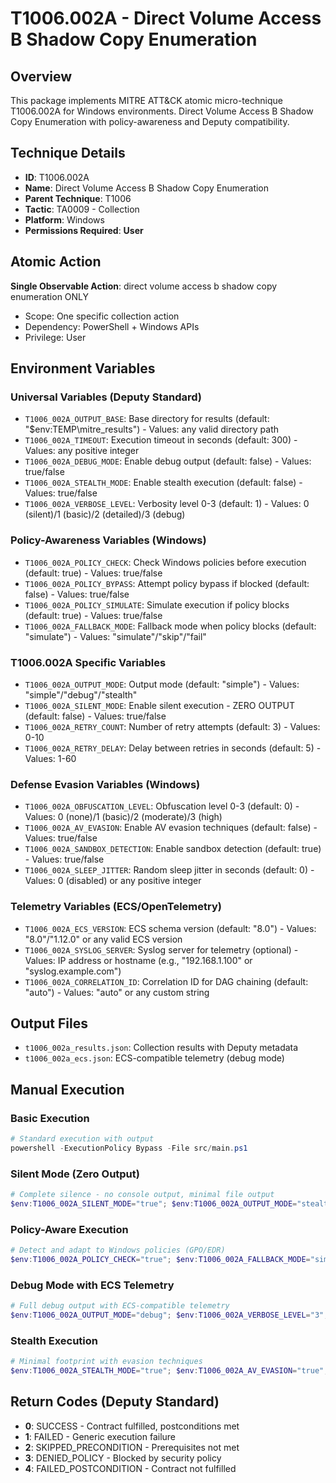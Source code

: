 # T1006.002A - Direct Volume Access B Shadow Copy Enumeration

## Overview
This package implements MITRE ATT&CK atomic micro-technique T1006.002A for Windows environments. Direct Volume Access B Shadow Copy Enumeration with policy-awareness and Deputy compatibility.

## Technique Details
- **ID**: T1006.002A
- **Name**: Direct Volume Access B Shadow Copy Enumeration
- **Parent Technique**: T1006
- **Tactic**: TA0009 - Collection
- **Platform**: Windows
- **Permissions Required**: **User**

## Atomic Action
**Single Observable Action**: direct volume access b shadow copy enumeration ONLY
- Scope: One specific collection action
- Dependency: PowerShell + Windows APIs
- Privilege: User

## Environment Variables

### Universal Variables (Deputy Standard)
- `T1006_002A_OUTPUT_BASE`: Base directory for results (default: "$env:TEMP\mitre_results") - Values: any valid directory path
- `T1006_002A_TIMEOUT`: Execution timeout in seconds (default: 300) - Values: any positive integer
- `T1006_002A_DEBUG_MODE`: Enable debug output (default: false) - Values: true/false
- `T1006_002A_STEALTH_MODE`: Enable stealth execution (default: false) - Values: true/false
- `T1006_002A_VERBOSE_LEVEL`: Verbosity level 0-3 (default: 1) - Values: 0 (silent)/1 (basic)/2 (detailed)/3 (debug)

### Policy-Awareness Variables (Windows)
- `T1006_002A_POLICY_CHECK`: Check Windows policies before execution (default: true) - Values: true/false
- `T1006_002A_POLICY_BYPASS`: Attempt policy bypass if blocked (default: false) - Values: true/false
- `T1006_002A_POLICY_SIMULATE`: Simulate execution if policy blocks (default: true) - Values: true/false
- `T1006_002A_FALLBACK_MODE`: Fallback mode when policy blocks (default: "simulate") - Values: "simulate"/"skip"/"fail"

### T1006.002A Specific Variables
- `T1006_002A_OUTPUT_MODE`: Output mode (default: "simple") - Values: "simple"/"debug"/"stealth"
- `T1006_002A_SILENT_MODE`: Enable silent execution - ZERO OUTPUT (default: false) - Values: true/false
- `T1006_002A_RETRY_COUNT`: Number of retry attempts (default: 3) - Values: 0-10
- `T1006_002A_RETRY_DELAY`: Delay between retries in seconds (default: 5) - Values: 1-60

### Defense Evasion Variables (Windows)
- `T1006_002A_OBFUSCATION_LEVEL`: Obfuscation level 0-3 (default: 0) - Values: 0 (none)/1 (basic)/2 (moderate)/3 (high)
- `T1006_002A_AV_EVASION`: Enable AV evasion techniques (default: false) - Values: true/false
- `T1006_002A_SANDBOX_DETECTION`: Enable sandbox detection (default: true) - Values: true/false
- `T1006_002A_SLEEP_JITTER`: Random sleep jitter in seconds (default: 0) - Values: 0 (disabled) or any positive integer

### Telemetry Variables (ECS/OpenTelemetry)
- `T1006_002A_ECS_VERSION`: ECS schema version (default: "8.0") - Values: "8.0"/"1.12.0" or any valid ECS version
- `T1006_002A_SYSLOG_SERVER`: Syslog server for telemetry (optional) - Values: IP address or hostname (e.g., "192.168.1.100" or "syslog.example.com")
- `T1006_002A_CORRELATION_ID`: Correlation ID for DAG chaining (default: "auto") - Values: "auto" or any custom string

## Output Files
- `t1006_002a_results.json`: Collection results with Deputy metadata
- `t1006_002a_ecs.json`: ECS-compatible telemetry (debug mode)

## Manual Execution

### Basic Execution
```powershell
# Standard execution with output
powershell -ExecutionPolicy Bypass -File src/main.ps1
```

### Silent Mode (Zero Output)
```powershell
# Complete silence - no console output, minimal file output
$env:T1006_002A_SILENT_MODE="true"; $env:T1006_002A_OUTPUT_MODE="stealth"; powershell -ExecutionPolicy Bypass -File src/main.ps1
```

### Policy-Aware Execution
```powershell
# Detect and adapt to Windows policies (GPO/EDR)
$env:T1006_002A_POLICY_CHECK="true"; $env:T1006_002A_FALLBACK_MODE="simulate"; powershell -ExecutionPolicy Bypass -File src/main.ps1
```

### Debug Mode with ECS Telemetry
```powershell
# Full debug output with ECS-compatible telemetry
$env:T1006_002A_OUTPUT_MODE="debug"; $env:T1006_002A_VERBOSE_LEVEL="3"; $env:T1006_002A_ECS_VERSION="8.0"; powershell -ExecutionPolicy Bypass -File src/main.ps1
```

### Stealth Execution
```powershell
# Minimal footprint with evasion techniques
$env:T1006_002A_STEALTH_MODE="true"; $env:T1006_002A_AV_EVASION="true"; $env:T1006_002A_OBFUSCATION_LEVEL="2"; powershell -ExecutionPolicy Bypass -File src/main.ps1
```

## Return Codes (Deputy Standard)
- **0**: SUCCESS - Contract fulfilled, postconditions met
- **1**: FAILED - Generic execution failure
- **2**: SKIPPED_PRECONDITION - Prerequisites not met
- **3**: DENIED_POLICY - Blocked by security policy
- **4**: FAILED_POSTCONDITION - Contract not fulfilled